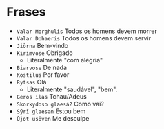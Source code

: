 # Frases

-   `Valar Morghulis` Todos os homens devem morrer
-   `Valar Dohaeris` Todos os homens devem servir
-   `Jiōrna` Bem-vindo
-   `Kirimvose` Obrigado
    -   Literalmente "com alegria"
-   `Biarvose` De nada
-   `Kostilus` Por favor
-   `Rytsas` Olá
    -   Literalmente "saudável", "bem".
-   `Geros ilas` Tchau/Adeus
-   `Skorkydoso glaesā?` Como vai?
-   `Sȳrī glaesan` Estou bem
-   `Ūjot usōven` Me desculpe
